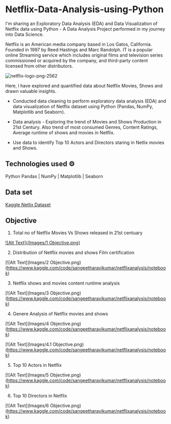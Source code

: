 # Netflix-Data-Analysis-using-Python

I'm sharing an Exploratory Data Analysis (EDA) and Data Visualization of Netflix data using Python - A Data Analysis Project performed in my journey into Data Science.

Netflix is an American media company based in Los Gatos, California. Founded in 1997 by Reed Hastings and Marc Randolph. IT is a popular online Streaming service which includes original films and television series commissioned or acquired by the company, and third-party content licensed from other distributors. 

![netflix-logo-png-2562](https://user-images.githubusercontent.com/125726682/228943665-3279385b-e53c-4261-aa26-2a8df2ac0020.png)

Here, l have explored and quantified data about Netflix Movies, Shows and drawn valuable insights.

* Conducted data cleaning to perform exploratory data analysis (EDA) and data visualization of Netflix dataset using Python (Pandas, NumPy, Matplotlib and Seaborn).

* Data analysis - Exploring the trend of Movies and Shows Production in 21st Century. Also trend of most consumed Genres, Content Ratings, Average runtime of shows and movies in Netflix.

* Use data to identify Top 10 Actors and Directors staring in Netlix movies and Shows.

## Technologies used ⚙️

  Python
  Pandas | NumPy | Matplotlib | Seaborn
  
## Data set

[Kaggle Netlix Dataset](https://www.kaggle.com/datasets/victorsoeiro/netflix-tv-shows-and-movies)

## Objective

1. Total no of Netflix Movies Vs Shows released in 21st centuary

[![Alt Text](/Images/1 Objective.png)](https://www.kaggle.com/code/sangeetharavikumar/netflixanalysis/notebook)

2. Distribution of Netflix movies and shows Film certification 

[![Alt Text](Images/2 Objective.png)(https://www.kaggle.com/code/sangeetharavikumar/netflixanalysis/notebook)

3. Netflix shows and movies content runtime analysis

[![Alt Text](Images/3 Objective.png)(https://www.kaggle.com/code/sangeetharavikumar/netflixanalysis/notebook)

4. Genere Analysis of Netflix movies and shows

[![Alt Text](Images/4 Objective.png)(https://www.kaggle.com/code/sangeetharavikumar/netflixanalysis/notebook)

[![Alt Text](Images/4.1 Objective.png)(https://www.kaggle.com/code/sangeetharavikumar/netflixanalysis/notebook)

5. Top 10 Actors in Netflix

[![Alt Text](Images/5 Objective.png)(https://www.kaggle.com/code/sangeetharavikumar/netflixanalysis/notebook)

6. Top 10 Directors in Netflix

[![Alt Text](Images/6 Objective.png)(https://www.kaggle.com/code/sangeetharavikumar/netflixanalysis/notebook)
